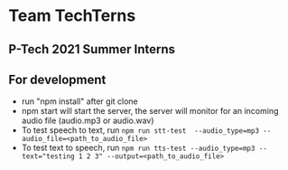 # Team TechTerns

## P-Tech 2021 Summer Interns

## For development
- run "npm install" after git clone
- npm start will start the server, the server will monitor for an incoming audio file (audio.mp3 or audio.wav)
- To test speech to text, run 
  ```npm run stt-test  --audio_type=mp3 --audio_file=<path_to_audio_file>```
- To test text to speech, run
  ```npm run tts-test --audio_type=mp3 --text="testing 1 2 3" --output=<path_to_audio_file>```   